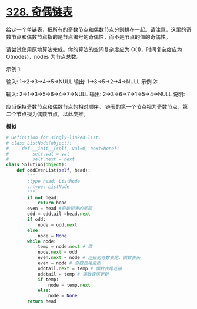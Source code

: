 # [328. 奇偶链表](https://leetcode-cn.com/problems/odd-even-linked-list/)

给定一个单链表，把所有的奇数节点和偶数节点分别排在一起。请注意，这里的奇数节点和偶数节点指的是节点编号的奇偶性，而不是节点的值的奇偶性。

请尝试使用原地算法完成。你的算法的空间复杂度应为 O(1)，时间复杂度应为 O(nodes)，nodes 为节点总数。

示例 1:

输入: 1->2->3->4->5->NULL
输出: 1->3->5->2->4->NULL
示例 2:

输入: 2->1->3->5->6->4->7->NULL 
输出: 2->3->6->7->1->5->4->NULL
说明:

应当保持奇数节点和偶数节点的相对顺序。
链表的第一个节点视为奇数节点，第二个节点视为偶数节点，以此类推。

**模拟**

```python
# Definition for singly-linked list.
# class ListNode(object):
#     def __init__(self, val=0, next=None):
#         self.val = val
#         self.next = next
class Solution(object):
    def oddEvenList(self, head):
        """
        :type head: ListNode
        :rtype: ListNode
        """
        if not head:
            return head
        even = head #奇数链表的尾部
        odd = oddtail =head.next
        if odd:
            node = odd.next
        else:
            node = None
        while node:
            temp = node.next # 偶
            node.next = odd
            even.next = node # 连接到奇数表尾，偶数表头
            even = node # 奇数表尾更新
            oddtail.next = temp # 偶数表尾连接
            oddtail = temp # 偶数表尾更新
            if temp:
                node = temp.next
            else:
                node = None
        return head
```

